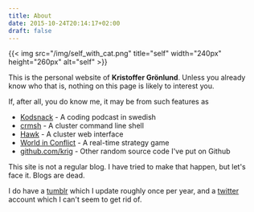 ```yaml
---
title: About
date: 2015-10-24T20:14:17+02:00
draft: false
---
```


{{< img src="/img/self_with_cat.png" title="self" width="240px" height="260px" alt="self" >}}

This is the personal website of __Kristoffer Gr&ouml;nlund__. Unless you
already know who that is, nothing on this page is likely to interest
you.

If, after all, you do know me, it may be from such features as

* [Kodsnack](http://kodsnack.se) - A coding podcast in swedish
* [crmsh](https://crmsh.github.io) - A cluster command line shell
* [Hawk](https://hawk-ui.github.io) - A cluster web interface
* [World in Conflict](https://en.wikipedia.org/wiki/World_in_Conflict) - A real-time strategy game
* [github.com/krig](https://github.com/krig) - Other random source code I've put on Github

This site is not a regular blog. I have tried to make that happen, but
let's face it. Blogs are dead.

I do have a [tumblr](http://koru.se) which I update roughly once per
year, and a [twitter](https://twitter.com/iskrig) account which I
can't seem to get rid of.
